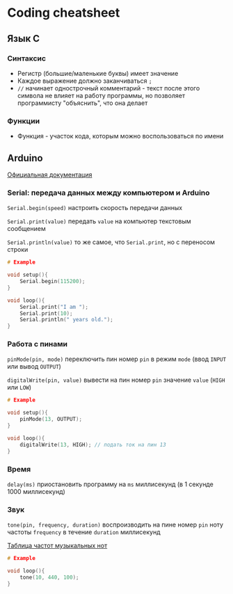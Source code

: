 # Coding cheatsheet

## Язык C

### Синтаксис

- Регистр (большие/маленькие буквы) имеет значение
- Каждое выражение должно заканчиваться `;`
- `//` начинает однострочный комментарий - текст после этого символа не влияет на работу программы, но позволяет программисту "объяснить", что она делает

### Функции

- Функция - участок кода, которым можно воспользоваться по имени

## Arduino

[Официальная документация](https://www.arduino.cc/reference/de/)

### Serial: передача данных между компьютером и Arduino

`Serial.begin(speed)` настроить скорость передачи данных

`Serial.print(value)` передать `value` на компьютер текстовым сообщением

`Serial.println(value)` то же самое, что `Serial.print`, но с переносом строки

```c
# Example

void setup(){
    Serial.begin(115200);
}

void loop(){
    Serial.print("I am ");
    Serial.print(10);
    Serial.println(" years old.");
}
```

### Работа с пинами

`pinMode(pin, mode)` переключить пин номер `pin` в режим `mode` (ввод `INPUT` или вывод `OUTPUT`)

`digitalWrite(pin, value)` вывести на пин номер `pin` значение `value` (`HIGH` или `LOW`)

```c
# Example

void setup(){
    pinMode(13, OUTPUT);
}

void loop(){
    digitalWrite(13, HIGH); // подать ток на пин 13
}
```

### Время

`delay(ms)` приостановить программу на `ms` миллисекунд (в 1 секунде 1000 миллисекунд)

### Звук

`tone(pin, frequency, duration)` воспроизводить на пине номер `pin` ноту частоты `frequency` в течение `duration` миллисекунд

[Таблица частот музыкальных нот](https://upload.wikimedia.org/wikipedia/commons/a/ad/Piano_key_frequencies.png)

```c
# Example

void loop(){
    tone(10, 440, 100);
}
```